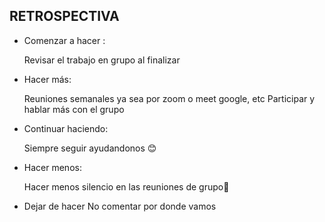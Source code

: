 ## RETROSPECTIVA


- Comenzar a hacer :

   Revisar el trabajo en grupo al finalizar

- Hacer más:

   Reuniones semanales ya sea por zoom o meet google, etc
   Participar y hablar más con el grupo 

- Continuar haciendo:

   Siempre seguir ayudandonos 😊

- Hacer menos:

   Hacer menos silencio en las reuniones de grupo👻

- Dejar de hacer 
  No comentar por donde vamos

  
